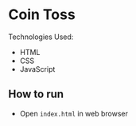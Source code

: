 # Coin Toss
Technologies Used:
- HTML
- CSS
- JavaScript

## How to run
- Open `index.html` in web browser
